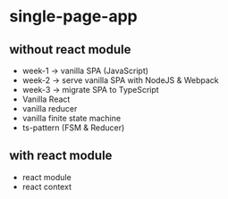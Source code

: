 # single-page-app
## without react module
- week-1 -> vanilla SPA (JavaScript)
- week-2 -> serve vanilla SPA with NodeJS & Webpack
- week-3 -> migrate SPA to TypeScript
- Vanilla React
- vanilla reducer
- vanilla finite state machine
- ts-pattern (FSM & Reducer)
## with react module
- react module
- react context
